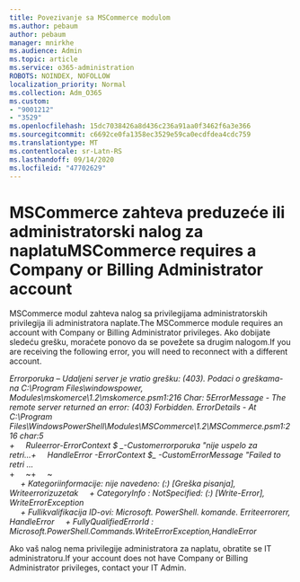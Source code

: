 ```yaml
---
title: Povezivanje sa MSCommerce modulom
ms.author: pebaum
author: pebaum
manager: mnirkhe
ms.audience: Admin
ms.topic: article
ms.service: o365-administration
ROBOTS: NOINDEX, NOFOLLOW
localization_priority: Normal
ms.collection: Adm_O365
ms.custom:
- "9001212"
- "3529"
ms.openlocfilehash: 15dc7038426a8d436c236a91aa0f3462f6a3e366
ms.sourcegitcommit: c6692ce0fa1358ec3529e59ca0ecdfdea4cdc759
ms.translationtype: MT
ms.contentlocale: sr-Latn-RS
ms.lasthandoff: 09/14/2020
ms.locfileid: "47702629"
---
```

# <a name="mscommerce-requires-a-company-or-billing-administrator-account"></a><span data-ttu-id="07da9-102">MSCommerce zahteva preduzeće ili administratorski nalog za naplatu</span><span class="sxs-lookup"><span data-stu-id="07da9-102">MSCommerce requires a Company or Billing Administrator account</span></span>

<span data-ttu-id="07da9-103">MSCommerce modul zahteva nalog sa privilegijama administratorskih privilegija ili administratora naplate.</span><span class="sxs-lookup"><span data-stu-id="07da9-103">The MSCommerce module requires an account with Company or Billing Administrator privileges.</span></span> <span data-ttu-id="07da9-104">Ako dobijate sledeću grešku, moraćete ponovo da se povežete sa drugim nalogom.</span><span class="sxs-lookup"><span data-stu-id="07da9-104">If you are receiving the following error, you will need to reconnect with a different account.</span></span>

<span data-ttu-id="07da9-105">*Errorporuka – Udaljeni server je vratio grešku: (403). Podaci o greškama-na C:\Program Files\windowspower, Modules\mskomerce\1.2\mskomerce.psm1:216 Char: 5*</span><span class="sxs-lookup"><span data-stu-id="07da9-105">*ErrorMessage - The remote server returned an error: (403) Forbidden. ErrorDetails - At C:\Program Files\WindowsPowerShell\Modules\MSCommerce\1.2\MSCommerce.psm1:216 char:5*</span></span><br>
<span data-ttu-id="07da9-106">*+&nbsp;&nbsp;&nbsp;&nbsp;&nbsp;Ruleerror-ErrorContext $ _-Customerrorporuka "nije uspelo za retri...*</span><span class="sxs-lookup"><span data-stu-id="07da9-106">*+&nbsp;&nbsp;&nbsp;&nbsp;&nbsp;HandleError -ErrorContext $_ -CustomErrorMessage "Failed to retri ...*</span></span><br>
<span data-ttu-id="07da9-107">\+&nbsp;&nbsp;&nbsp;&nbsp;&nbsp;~~~~~~~~~~~~~~~~~~~~~~~~~~~~~~~~~~~~~~~~~~~~~~~~~~~~~~~~~~~~~~~~~</span><span class="sxs-lookup"><span data-stu-id="07da9-107">\+&nbsp;&nbsp;&nbsp;&nbsp;&nbsp;~~~~~~~~~~~~~~~~~~~~~~~~~~~~~~~~~~~~~~~~~~~~~~~~~~~~~~~~~~~~~~~~~</span></span><br>
<span data-ttu-id="07da9-108">&nbsp;&nbsp;&nbsp;&nbsp;&nbsp;*+ Kategoriinformacije: nije navedeno: (:) [Greška pisanja], Writeerrorizuzetak*</span><span class="sxs-lookup"><span data-stu-id="07da9-108">&nbsp;&nbsp;&nbsp;&nbsp;&nbsp;*+ CategoryInfo          : NotSpecified: (:) [Write-Error], WriteErrorException*</span></span><br>
<span data-ttu-id="07da9-109">&nbsp;&nbsp;&nbsp;&nbsp;&nbsp;*+ Fullikvalifikacija ID-ovi: Microsoft. PowerShell. komande. Erriteerrorerr, HandleError*</span><span class="sxs-lookup"><span data-stu-id="07da9-109">&nbsp;&nbsp;&nbsp;&nbsp;&nbsp;*+ FullyQualifiedErrorId : Microsoft.PowerShell.Commands.WriteErrorException,HandleError*</span></span>

<span data-ttu-id="07da9-110">Ako vaš nalog nema privilegije administratora za naplatu, obratite se IT administratoru.</span><span class="sxs-lookup"><span data-stu-id="07da9-110">If your account does not have Company or Billing Administrator privileges, contact your IT Admin.</span></span>

